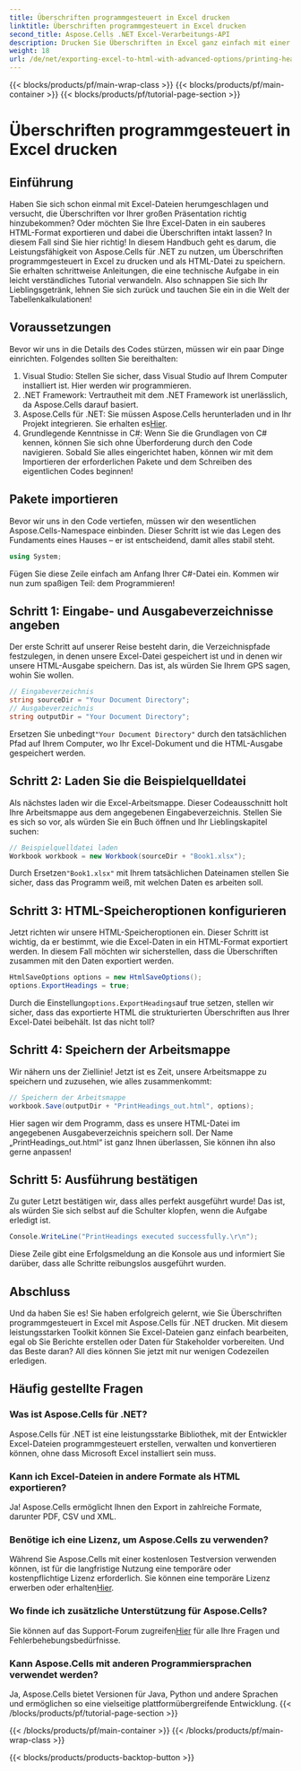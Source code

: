 ```yaml
---
title: Überschriften programmgesteuert in Excel drucken
linktitle: Überschriften programmgesteuert in Excel drucken
second_title: Aspose.Cells .NET Excel-Verarbeitungs-API
description: Drucken Sie Überschriften in Excel ganz einfach mit einer Schritt-für-Schritt-Anleitung unter Verwendung von Aspose.Cells für .NET. Exportieren Sie Ihre Daten übersichtlich in HTML und beeindrucken Sie Ihr Publikum.
weight: 18
url: /de/net/exporting-excel-to-html-with-advanced-options/printing-headings/
---
```


{{< blocks/products/pf/main-wrap-class >}}
{{< blocks/products/pf/main-container >}}
{{< blocks/products/pf/tutorial-page-section >}}

# Überschriften programmgesteuert in Excel drucken

## Einführung
Haben Sie sich schon einmal mit Excel-Dateien herumgeschlagen und versucht, die Überschriften vor Ihrer großen Präsentation richtig hinzubekommen? Oder möchten Sie Ihre Excel-Daten in ein sauberes HTML-Format exportieren und dabei die Überschriften intakt lassen? In diesem Fall sind Sie hier richtig! In diesem Handbuch geht es darum, die Leistungsfähigkeit von Aspose.Cells für .NET zu nutzen, um Überschriften programmgesteuert in Excel zu drucken und als HTML-Datei zu speichern. Sie erhalten schrittweise Anleitungen, die eine technische Aufgabe in ein leicht verständliches Tutorial verwandeln. Also schnappen Sie sich Ihr Lieblingsgetränk, lehnen Sie sich zurück und tauchen Sie ein in die Welt der Tabellenkalkulationen!
## Voraussetzungen
Bevor wir uns in die Details des Codes stürzen, müssen wir ein paar Dinge einrichten. Folgendes sollten Sie bereithalten:
1. Visual Studio: Stellen Sie sicher, dass Visual Studio auf Ihrem Computer installiert ist. Hier werden wir programmieren.
2. .NET Framework: Vertrautheit mit dem .NET Framework ist unerlässlich, da Aspose.Cells darauf basiert.
3.  Aspose.Cells für .NET: Sie müssen Aspose.Cells herunterladen und in Ihr Projekt integrieren. Sie erhalten es[Hier](https://releases.aspose.com/cells/net/).
4. Grundlegende Kenntnisse in C#: Wenn Sie die Grundlagen von C# kennen, können Sie sich ohne Überforderung durch den Code navigieren.
Sobald Sie alles eingerichtet haben, können wir mit dem Importieren der erforderlichen Pakete und dem Schreiben des eigentlichen Codes beginnen!
## Pakete importieren
Bevor wir uns in den Code vertiefen, müssen wir den wesentlichen Aspose.Cells-Namespace einbinden. Dieser Schritt ist wie das Legen des Fundaments eines Hauses – er ist entscheidend, damit alles stabil steht.
```csharp
using System;
```
Fügen Sie diese Zeile einfach am Anfang Ihrer C#-Datei ein. Kommen wir nun zum spaßigen Teil: dem Programmieren!
## Schritt 1: Eingabe- und Ausgabeverzeichnisse angeben
Der erste Schritt auf unserer Reise besteht darin, die Verzeichnispfade festzulegen, in denen unsere Excel-Datei gespeichert ist und in denen wir unsere HTML-Ausgabe speichern. Das ist, als würden Sie Ihrem GPS sagen, wohin Sie wollen.
```csharp
// Eingabeverzeichnis
string sourceDir = "Your Document Directory";
// Ausgabeverzeichnis
string outputDir = "Your Document Directory";
```
 Ersetzen Sie unbedingt`"Your Document Directory"` durch den tatsächlichen Pfad auf Ihrem Computer, wo Ihr Excel-Dokument und die HTML-Ausgabe gespeichert werden.
## Schritt 2: Laden Sie die Beispielquelldatei
Als nächstes laden wir die Excel-Arbeitsmappe. Dieser Codeausschnitt holt Ihre Arbeitsmappe aus dem angegebenen Eingabeverzeichnis. Stellen Sie es sich so vor, als würden Sie ein Buch öffnen und Ihr Lieblingskapitel suchen:
```csharp
// Beispielquelldatei laden
Workbook workbook = new Workbook(sourceDir + "Book1.xlsx");
```
 Durch Ersetzen`"Book1.xlsx"` mit Ihrem tatsächlichen Dateinamen stellen Sie sicher, dass das Programm weiß, mit welchen Daten es arbeiten soll.
## Schritt 3: HTML-Speicheroptionen konfigurieren
Jetzt richten wir unsere HTML-Speicheroptionen ein. Dieser Schritt ist wichtig, da er bestimmt, wie die Excel-Daten in ein HTML-Format exportiert werden. In diesem Fall möchten wir sicherstellen, dass die Überschriften zusammen mit den Daten exportiert werden.
```csharp
HtmlSaveOptions options = new HtmlSaveOptions();
options.ExportHeadings = true;
```
 Durch die Einstellung`options.ExportHeadings`auf true setzen, stellen wir sicher, dass das exportierte HTML die strukturierten Überschriften aus Ihrer Excel-Datei beibehält. Ist das nicht toll?
## Schritt 4: Speichern der Arbeitsmappe
Wir nähern uns der Ziellinie! Jetzt ist es Zeit, unsere Arbeitsmappe zu speichern und zuzusehen, wie alles zusammenkommt:
```csharp
// Speichern der Arbeitsmappe
workbook.Save(outputDir + "PrintHeadings_out.html", options);
```
Hier sagen wir dem Programm, dass es unsere HTML-Datei im angegebenen Ausgabeverzeichnis speichern soll. Der Name „PrintHeadings_out.html“ ist ganz Ihnen überlassen, Sie können ihn also gerne anpassen!
## Schritt 5: Ausführung bestätigen
Zu guter Letzt bestätigen wir, dass alles perfekt ausgeführt wurde! Das ist, als würden Sie sich selbst auf die Schulter klopfen, wenn die Aufgabe erledigt ist.
```csharp
Console.WriteLine("PrintHeadings executed successfully.\r\n");
```
Diese Zeile gibt eine Erfolgsmeldung an die Konsole aus und informiert Sie darüber, dass alle Schritte reibungslos ausgeführt wurden.
## Abschluss
Und da haben Sie es! Sie haben erfolgreich gelernt, wie Sie Überschriften programmgesteuert in Excel mit Aspose.Cells für .NET drucken. Mit diesem leistungsstarken Toolkit können Sie Excel-Dateien ganz einfach bearbeiten, egal ob Sie Berichte erstellen oder Daten für Stakeholder vorbereiten. Und das Beste daran? All dies können Sie jetzt mit nur wenigen Codezeilen erledigen.
## Häufig gestellte Fragen
### Was ist Aspose.Cells für .NET?  
Aspose.Cells für .NET ist eine leistungsstarke Bibliothek, mit der Entwickler Excel-Dateien programmgesteuert erstellen, verwalten und konvertieren können, ohne dass Microsoft Excel installiert sein muss.
### Kann ich Excel-Dateien in andere Formate als HTML exportieren?  
Ja! Aspose.Cells ermöglicht Ihnen den Export in zahlreiche Formate, darunter PDF, CSV und XML.
### Benötige ich eine Lizenz, um Aspose.Cells zu verwenden?  
 Während Sie Aspose.Cells mit einer kostenlosen Testversion verwenden können, ist für die langfristige Nutzung eine temporäre oder kostenpflichtige Lizenz erforderlich. Sie können eine temporäre Lizenz erwerben oder erhalten[Hier](https://purchase.aspose.com/temporary-license/).
### Wo finde ich zusätzliche Unterstützung für Aspose.Cells?  
 Sie können auf das Support-Forum zugreifen[Hier](https://forum.aspose.com/c/cells/9) für alle Ihre Fragen und Fehlerbehebungsbedürfnisse.
### Kann Aspose.Cells mit anderen Programmiersprachen verwendet werden?  
Ja, Aspose.Cells bietet Versionen für Java, Python und andere Sprachen und ermöglichen so eine vielseitige plattformübergreifende Entwicklung.
{{< /blocks/products/pf/tutorial-page-section >}}

{{< /blocks/products/pf/main-container >}}
{{< /blocks/products/pf/main-wrap-class >}}

{{< blocks/products/products-backtop-button >}}
